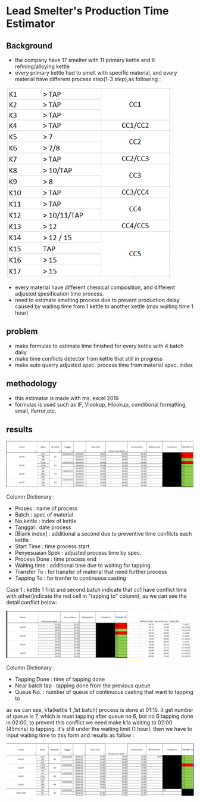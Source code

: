 # Lead Smelter's Production Time Estimator
## Background
* the company have 17 smelter with 11 primary kettle and 6 refining/alloying kettle
* every primary kettle had to smelt with specific material, and every material have different process step(1-3 step),as following : 

![Figure 1](https://github.com/boxside/Lead_Smelter-s_Production_Time_Estimator/blob/main/2.png)

* every material have different chemical composition, and different adjusted spesification time process.
* need to estimate smelting process due to prevent production delay caused by waiting time from 1 kettle to another kettle (max waiting time 1 hour)
##  problem
* make formulas to estimate time finished for every kettle with 4 batch daily
* make time conflicts detector from kettle that still in progress
* make auto querry adjusted spec. process time from material spec. index

##  methodology
* this estimator is made with ms. excel 2019
* formulas is used such as IF, Vlookup, Hlookup, conditional formatting, small, iferror,etc.
## results
 
 ![Figure 1](https://github.com/boxside/Lead_Smelter-s_Production_Time_Estimator/blob/main/4.png)

Column Dictionary :
* Proses : name of process
* Batch : spec of material
* No.kettle : index of kettle
* Tanggal : date process
* [Blank index] : additional a second due to preventive time conflicts each kettle
* Start Time : time process start
* Penyesuaian Spek : adjusted process time by spec.
* Process Done : time process end
* Waiting time : additional time due to waiting for tapping
* Transfer To : for transfer of material that need further process
* Tapping To : for tranfer to continuous casting 

Case 1 : kettle 1 first and second batch indicate that cc1 have conflict time with other(indicate the red cell in "tapping to" column), as we can see the detail conflict below:
 
 ![Figure 1](https://github.com/boxside/Lead_Smelter-s_Production_Time_Estimator/blob/main/6.png)
 
 Column Dictionary :
* Tapping Done : time of tapping done 
* Near batch tap : tapping done from the previous queue
* Queue No. : number of queue of continuous casting that want to tapping to

as we can see, k1a(kettle 1 ,1st batch) process is done at 01:15. it get number of queue is 7, which is must tapping after queue no 6, but no 6 tapping done in 02:00,
to prevent this conflict we need make k1a waiting to 02:00 (45mins) to tapping. it's still under the waiting limit (1 hour), then we have to input waiting time to 
this form and results as follow : 
 
  ![Figure 1](https://github.com/boxside/Lead_Smelter-s_Production_Time_Estimator/blob/main/1.png)
 
